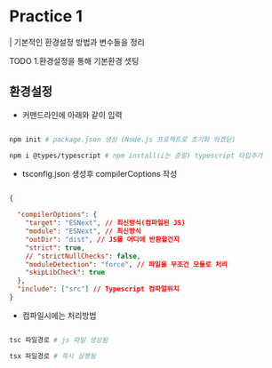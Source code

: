 # Practice 1
| 기본적인 환경설정 방법과 변수들을 정리

TODO 1.환경설정을 통해 기본환경 셋팅
## 환경설정

+ 커맨드라인에 아래와 같이 입력

```bash

npm init # package.json 생성 (Node.js 프로젝트로 초기화 하겠닫)

npm i @types/typescript # npm install(i는 준말) typescript 타입추가

```
+ tsconfig.json 생성후 compilerCoptions 작성

```json

{
  
  "compilerOptions": {
    "target": "ESNext", // 최신방식(컴파일된 JS)
    "module": "ESNext", // 최신방식
    "outDir": "dist", // JS를 어디에 반환할건지
    "strict": true,
    // "strictNullChecks": false,
    "moduleDetection": "force", // 파일을 무조건 모듈로 처리
    "skipLibCheck": true 
  },
  "include": ["src"] // Typescript 컴파일위치
}
```
+ 컴파일시에는 처리방법

```bash

tsc 파일경로 # js 파일 생성됨

tsx 파일경로 # 즉시 실행됨


```